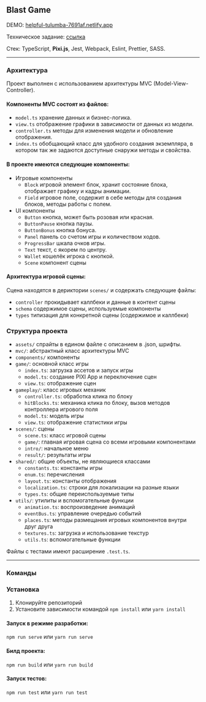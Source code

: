## Blast Game

DEMO: [helpful-tulumba-7691af.netlify.app](https://helpful-tulumba-7691af.netlify.app/)

Техническое задание: [ссылка](https://docs.google.com/document/d/1zsX8N4ORiEmDza7S5Q2SeIjYAQvmkB2FnGCIerIstcA)

Стек: TypeScript, **Pixi.js**, Jest, Webpack, Eslint, Prettier, SASS.

---

### Архитектура

Проект выполнен с использованием архитектуры MVC (Model-View-Controller).

#### Компоненты MVC состоят из файлов:

- `model.ts` хранение данных и бизнес-логика.
- `view.ts` отображение графики в зависимости от данных из модели.
- `controller.ts` методы для изменения модели и обновление отображения.
- `index.ts` обобщающий класс для удобного создания экземпляра,
  в котором так же задаются доступные снаружи методы и свойства.

#### В проекте имеются следующие компоненты:

- Игровые компоненты
    - `Block` игровой элемент блок, хранит состояние блока, отображает графику и кадры анимации.
    - `Field` игровое поле, содержит в себе методы для создания блоков, методы работы с полем.
- UI компоненты
    - `Button` кнопка, может быть розовая или красная.
    - `ButtonPause` кнопка паузы.
    - `ButtonBonus` кнопка бонуса.
    - `Panel` панель со счетом игры и количеством ходов.
    - `ProgressBar` шкала очков игры.
    - `Text` текст, с якорем по центру.
    - `Wallet` кошелёк игрока с кнопкой.
    - `Scene` компонент сцены

#### Архитектура игровой сцены:

Сцена находятся в дериктории `scenes/` и содержать следующие файлы:

- `controller` прокидывает каллбеки и данные в контент сцены
- `schema` содержимое сцены, используемые компоненты
- `types` типизация для конкретной сцены (содержимое и каллбеки)

### Структура проекта

- `assets/` спрайты в едином файле с описанием в .json, шрифты.
- `mvc/`: абстрактный класс архитектуры MVC
- `components/` компоненты
- `game/`: основной класс игры
    - `index.ts`: загрузка ассетов и запуск игры
    - `model.ts`: создание PIXI App и переключение сцен
    - `view.ts`: отображение сцен
- `gameplay/`: класс игровых механик
    - `controller.ts`: обработка клика по блоку
    - `hitBlocks.ts`: механика клика по блоку, вызов методов контроллера игрового поля
    - `model.ts`: модель игры
    - `view.ts`: отображение статистики игры
- `scenes/`: сцены
    - `scene.ts`: класс игровой сцены
    - `game/`: главная игровая сцена со всеми игровыми компонентами
    - `intro/`: начальное меню
    - `result/`: результаты игры
- `shared/`: общие объекты, не являющиеся классами
    - `constants.ts`: константы игры
    - `enum.ts`: перечисления
    - `layout.ts`: константы отображения
    - `localization.ts`: строки для локализации на разные языки
    - `types.ts`: общие переиспользуемые типы
- `utils/`: утилиты и вспомогательные функции
    - `animation.ts`: воспроизведение анимаций
    - `eventBus.ts`: управление очередью событий
    - `places.ts`: методы размещания игровых компонентов внутри друг друга
    - `textures.ts`: загрузка и использование текстур
    - `utils.ts`: вспомогательные функции

Файлы с тестами имеют расширение `.test.ts`.

---

### Команды

### Установка

1. Клонируйте репозиторий
2. Установите зависимости командой `npm install` или `yarn install`

#### Запуск в режиме разработки:

`npm run serve` или `yarn run serve`

#### Билд проекта:

`npm run build` или `yarn run build `

#### Запуск тестов:

`npm run test` или `yarn run test`

